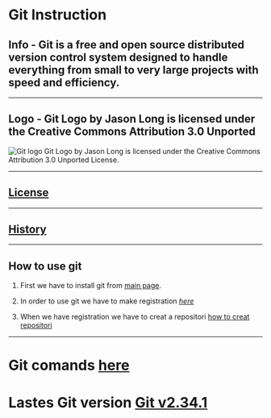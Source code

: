# **Git Instruction**

## **Info** -  Git is a free and open source distributed version control system designed to handle everything from small to very large projects with speed and efficiency.
---
## **Logo** - Git Logo by Jason Long is licensed under the Creative Commons Attribution 3.0 Unported
![Git logo](https://git-scm.com/images/logos/downloads/Git-Logo-1788C.png) Git Logo by Jason Long is licensed under the Creative Commons Attribution 3.0 Unported License.

---
## [**License**](License.md)

---
## [**History**](history.md) 

---
## **How to use git**

1. First we have to install git from [main page](https://git-scm.com). 

1. In order to use git we have to make registration [_here_](https://github.com)

1. When we have registration we have to creat a repositori [how to creat repositori](howtocreaterepositori.md)
----

 # **Git comands** [here](Gitcommands.md)
 
 # **Lastes Git version** [Git v2.34.1](Gitversion.md)












